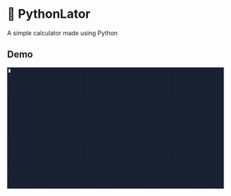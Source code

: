
# 🧮 PythonLator 
A simple calculator made using Python

## Demo
![](https://github.com/jhenrique04/PythonLator/raw/main/Gif/PythonLator.gif)